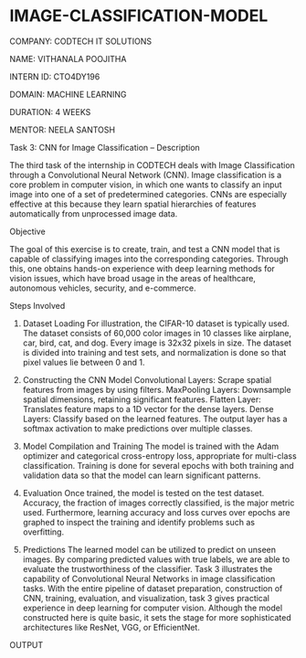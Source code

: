 # IMAGE-CLASSIFICATION-MODEL

COMPANY: CODTECH IT SOLUTIONS

NAME: VITHANALA POOJITHA

INTERN ID: CTO4DY196

DOMAIN: MACHINE LEARNING

DURATION: 4 WEEKS

MENTOR: NEELA SANTOSH

Task 3: CNN for Image Classification – Description

The third task of the internship in CODTECH deals with Image Classification through a Convolutional Neural Network (CNN). Image classification is a core problem in computer vision, in which one wants to classify an input image into one of a set of predetermined categories. CNNs are especially effective at this because they learn spatial hierarchies of features automatically from unprocessed image data.

Objective

The goal of this exercise is to create, train, and test a CNN model that is capable of classifying images into the corresponding categories. Through this, one obtains hands-on experience with deep learning methods for vision issues, which have broad usage in the areas of healthcare, autonomous vehicles, security, and e-commerce.

Steps Involved

1. Dataset Loading
For illustration, the CIFAR-10 dataset is typically used. The dataset consists of 60,000 color images in 10 classes like airplane, car, bird, cat, and dog. Every image is 32x32 pixels in size. The dataset is divided into training and test sets, and normalization is done so that pixel values lie between 0 and 1.

2. Constructing the CNN Model
Convolutional Layers: Scrape spatial features from images by using filters.
MaxPooling Layers: Downsample spatial dimensions, retaining significant features.
Flatten Layer: Translates feature maps to a 1D vector for the dense layers.
Dense Layers: Classify based on the learned features.
  The output layer has a softmax activation to make predictions over multiple classes.

3. Model Compilation and Training
The model is trained with the Adam optimizer and categorical cross-entropy loss, appropriate for multi-class classification. Training is done for several epochs with both training and validation data so that the model can learn significant patterns.

4. Evaluation
Once trained, the model is tested on the test dataset. Accuracy, the fraction of images correctly classified, is the major metric used. Furthermore, learning accuracy and loss curves over epochs are graphed to inspect the training and identify problems such as overfitting.

5. Predictions
The learned model can be utilized to predict on unseen images. By comparing predicted values with true labels, we are able to evaluate the trustworthiness of the classifier.
Task 3 illustrates the capability of Convolutional Neural Networks in image classification tasks. With the entire pipeline of dataset preparation, construction of CNN, training, evaluation, and visualization, task 3 gives practical experience in deep learning for computer vision. Although the model constructed here is quite basic, it sets the stage for more sophisticated architectures like ResNet, VGG, or EfficientNet.

OUTPUT

